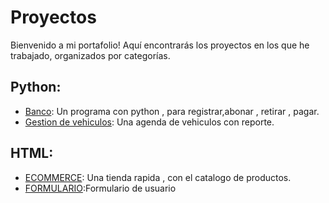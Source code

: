 # Proyectos
Bienvenido a mi portafolio! Aquí encontrarás los proyectos en los que he trabajado, organizados por categorías.
## Python:
- [Banco](https://github.com/xMANUX21/ProyectoACME): Un programa con python , para registrar,abonar , retirar , pagar.
- [Gestion de vehiculos](https://github.com/xMANUX21/Vehiculos): Una agenda de vehiculos con reporte.
## HTML:
- [ECOMMERCE](https://github.com/xMANUX21/ECOMMERCE-CAMPUS): Una tienda rapida , con el catalogo de productos.
- [FORMULARIO](https://github.com/xMANUX21/tables):Formulario de usuario 

